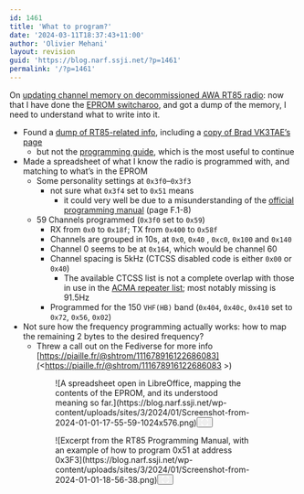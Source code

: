 ```yaml
---
id: 1461
title: 'What to program?'
date: '2024-03-11T18:37:43+11:00'
author: 'Olivier Mehani'
layout: revision
guid: 'https://blog.narf.ssji.net/?p=1461'
permalink: '/?p=1461'
---
```


On [updating channel memory on decommissioned AWA RT85 radio](https://blog.narf.ssji.net/2023/11/25/updating-channel-memory-awa-rt85-ham-radio/): now that I have done the [EPROM switcharoo](https://blog.narf.ssji.net/2023/12/31/eprom-switcharoo/), and got a dump of the memory, I need to understand what to write into it.

- Found a [dump of RT85-related info](http://www.unixsupport.com.au/hamradio/radios/awa/rt85/), including a [copy of Brad VK3TAE’s page](http://www.unixsupport.com.au/hamradio/radios/awa/rt85/rt85mods2.html)
    - but not the [programming guide](https://web.archive.org/web/20050615023352/http://keycom.d2.net.au/rt85.pdf), which is the most useful to continue
- Made a spreadsheet of what I know the radio is programmed with, and matching to what’s in the EPROM 
    - Some personality settings at `0x3f0`–`0x3f3`
        - not sure what `0x3f4` set to `0x51` means 
            - it could very well be due to a misunderstanding of the [official programming manual](http://www.unixsupport.com.au/hamradio/radios/awa/rt85/rt85%20manual.pdf) (page F.1-8)
    - 59 Channels programmed (`0x3f0` set to `0x59`) 
        - RX from `0x0` to `0x18f`; TX from `0x400` to `0x58f`
        - Channels are grouped in 10s, at `0x0`, `0x40` , `0xc0`, `0x100` and `0x140`
        - Channel 0 seems to be at `0x164`, which would be channel 60
        - Channel spacing is 5kHz (CTCSS disabled code is either `0x00` or `0x40`) 
            - The available CTCSS list is not a complete overlap with those in use in the [ACMA repeater list](https://www.wia.org.au/members/repeaters/data/documents/Repeater%20Directory%20231229.pdf); most notably missing is 91.5Hz
        - Programmed for the 150 `VHF(HB)` band (`0x404`, `0x40c`, `0x410` set to `0x72`, `0x56`, `0x02`)
- Not sure how the frequency programming actually works: how to map the remaining 2 bytes to the desired frequency? 
    - Threw a call out on the Fediverse for more info [https://piaille.fr/@shtrom/111678916122686083](<https://piaille.fr/@shtrom/111678916122686083 >)

<figure class="wp-block-gallery has-nested-images columns-default wp-block-gallery-106 is-layout-flex wp-block-gallery-is-layout-flex"><figure class="wp-block-image size-large wp-lightbox-container" data-wp-context="{"uploadedSrc":"https:\/\/blog.narf.ssji.net\/wp-content\/uploads\/sites\/3\/2024\/01\/Screenshot-from-2024-01-01-17-55-59.png","figureClassNames":"wp-block-image size-large","figureStyles":null,"imgClassNames":"wp-image-1140","imgStyles":null,"targetWidth":1366,"targetHeight":768,"scaleAttr":false,"ariaLabel":"Enlarge image: A spreadsheet open in LibreOffice, mapping the contents of the EPROM, and its understood meaning so far.","alt":"A spreadsheet open in LibreOffice, mapping the contents of the EPROM, and its understood meaning so far."}" data-wp-interactive="core/image">![A spreadsheet open in LibreOffice, mapping the contents of the EPROM, and its understood meaning so far.](https://blog.narf.ssji.net/wp-content/uploads/sites/3/2024/01/Screenshot-from-2024-01-01-17-55-59-1024x576.png)<button aria-haspopup="dialog" aria-label="Enlarge image: A spreadsheet open in LibreOffice, mapping the contents of the EPROM, and its understood meaning so far." class="lightbox-trigger" data-wp-init="callbacks.initTriggerButton" data-wp-on-async--click="actions.showLightbox" data-wp-style--right="context.imageButtonRight" data-wp-style--top="context.imageButtonTop" type="button"> <svg fill="none" height="12" viewbox="0 0 12 12" width="12" xmlns="http://www.w3.org/2000/svg"><path d="M2 0a2 2 0 0 0-2 2v2h1.5V2a.5.5 0 0 1 .5-.5h2V0H2Zm2 10.5H2a.5.5 0 0 1-.5-.5V8H0v2a2 2 0 0 0 2 2h2v-1.5ZM8 12v-1.5h2a.5.5 0 0 0 .5-.5V8H12v2a2 2 0 0 1-2 2H8Zm2-12a2 2 0 0 1 2 2v2h-1.5V2a.5.5 0 0 0-.5-.5H8V0h2Z" fill="#fff"></path></svg></button></figure><figure class="wp-block-image size-large wp-lightbox-container" data-wp-context="{"uploadedSrc":"https:\/\/blog.narf.ssji.net\/wp-content\/uploads\/sites\/3\/2024\/01\/Screenshot-from-2024-01-01-18-56-38.png","figureClassNames":"wp-block-image size-large","figureStyles":null,"imgClassNames":"wp-image-1142","imgStyles":null,"targetWidth":643,"targetHeight":306,"scaleAttr":false,"ariaLabel":"Enlarge image: Excerpt from the RT85 Programming Manual, with an example of how to program 0x51 at address 0x3F3","alt":"Excerpt from the RT85 Programming Manual, with an example of how to program 0x51 at address 0x3F3"}" data-wp-interactive="core/image">![Excerpt from the RT85 Programming Manual, with an example of how to program 0x51 at address 0x3F3](https://blog.narf.ssji.net/wp-content/uploads/sites/3/2024/01/Screenshot-from-2024-01-01-18-56-38.png)<button aria-haspopup="dialog" aria-label="Enlarge image: Excerpt from the RT85 Programming Manual, with an example of how to program 0x51 at address 0x3F3" class="lightbox-trigger" data-wp-init="callbacks.initTriggerButton" data-wp-on-async--click="actions.showLightbox" data-wp-style--right="context.imageButtonRight" data-wp-style--top="context.imageButtonTop" type="button"> <svg fill="none" height="12" viewbox="0 0 12 12" width="12" xmlns="http://www.w3.org/2000/svg"><path d="M2 0a2 2 0 0 0-2 2v2h1.5V2a.5.5 0 0 1 .5-.5h2V0H2Zm2 10.5H2a.5.5 0 0 1-.5-.5V8H0v2a2 2 0 0 0 2 2h2v-1.5ZM8 12v-1.5h2a.5.5 0 0 0 .5-.5V8H12v2a2 2 0 0 1-2 2H8Zm2-12a2 2 0 0 1 2 2v2h-1.5V2a.5.5 0 0 0-.5-.5H8V0h2Z" fill="#fff"></path></svg></button></figure></figure>